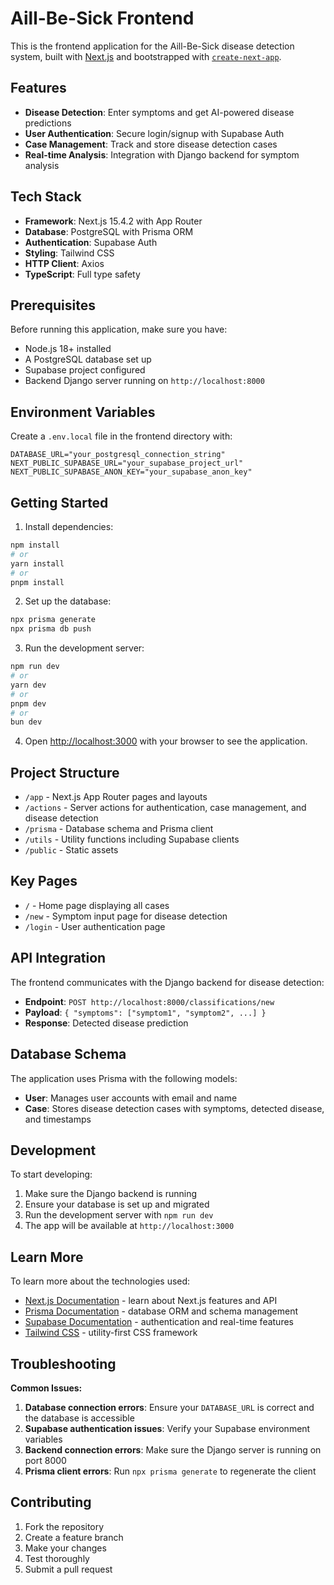 # Aill-Be-Sick Frontend

This is the frontend application for the Aill-Be-Sick disease detection system, built with [Next.js](https://nextjs.org) and bootstrapped with [`create-next-app`](https://nextjs.org/docs/app/api-reference/cli/create-next-app).

## Features

- **Disease Detection**: Enter symptoms and get AI-powered disease predictions
- **User Authentication**: Secure login/signup with Supabase Auth
- **Case Management**: Track and store disease detection cases
- **Real-time Analysis**: Integration with Django backend for symptom analysis

## Tech Stack

- **Framework**: Next.js 15.4.2 with App Router
- **Database**: PostgreSQL with Prisma ORM
- **Authentication**: Supabase Auth
- **Styling**: Tailwind CSS
- **HTTP Client**: Axios
- **TypeScript**: Full type safety

## Prerequisites

Before running this application, make sure you have:

- Node.js 18+ installed
- A PostgreSQL database set up
- Supabase project configured
- Backend Django server running on `http://localhost:8000`

## Environment Variables

Create a `.env.local` file in the frontend directory with:

```env
DATABASE_URL="your_postgresql_connection_string"
NEXT_PUBLIC_SUPABASE_URL="your_supabase_project_url"
NEXT_PUBLIC_SUPABASE_ANON_KEY="your_supabase_anon_key"
```

## Getting Started

1. Install dependencies:

```bash
npm install
# or
yarn install
# or
pnpm install
```

2. Set up the database:

```bash
npx prisma generate
npx prisma db push
```

3. Run the development server:

```bash
npm run dev
# or
yarn dev
# or
pnpm dev
# or
bun dev
```

4. Open [http://localhost:3000](http://localhost:3000) with your browser to see the application.

## Project Structure

- `/app` - Next.js App Router pages and layouts
- `/actions` - Server actions for authentication, case management, and disease detection
- `/prisma` - Database schema and Prisma client
- `/utils` - Utility functions including Supabase clients
- `/public` - Static assets

## Key Pages

- `/` - Home page displaying all cases
- `/new` - Symptom input page for disease detection
- `/login` - User authentication page

## API Integration

The frontend communicates with the Django backend for disease detection:

- **Endpoint**: `POST http://localhost:8000/classifications/new`
- **Payload**: `{ "symptoms": ["symptom1", "symptom2", ...] }`
- **Response**: Detected disease prediction

## Database Schema

The application uses Prisma with the following models:

- **User**: Manages user accounts with email and name
- **Case**: Stores disease detection cases with symptoms, detected disease, and timestamps

## Development

To start developing:

1. Make sure the Django backend is running
2. Ensure your database is set up and migrated
3. Run the development server with `npm run dev`
4. The app will be available at `http://localhost:3000`

## Learn More

To learn more about the technologies used:

- [Next.js Documentation](https://nextjs.org/docs) - learn about Next.js features and API
- [Prisma Documentation](https://prisma.io/docs) - database ORM and schema management
- [Supabase Documentation](https://supabase.com/docs) - authentication and real-time features
- [Tailwind CSS](https://tailwindcss.com/docs) - utility-first CSS framework

## Troubleshooting

**Common Issues:**

1. **Database connection errors**: Ensure your `DATABASE_URL` is correct and the database is accessible
2. **Supabase authentication issues**: Verify your Supabase environment variables
3. **Backend connection errors**: Make sure the Django server is running on port 8000
4. **Prisma client errors**: Run `npx prisma generate` to regenerate the client

## Contributing

1. Fork the repository
2. Create a feature branch
3. Make your changes
4. Test thoroughly
5. Submit a pull request
